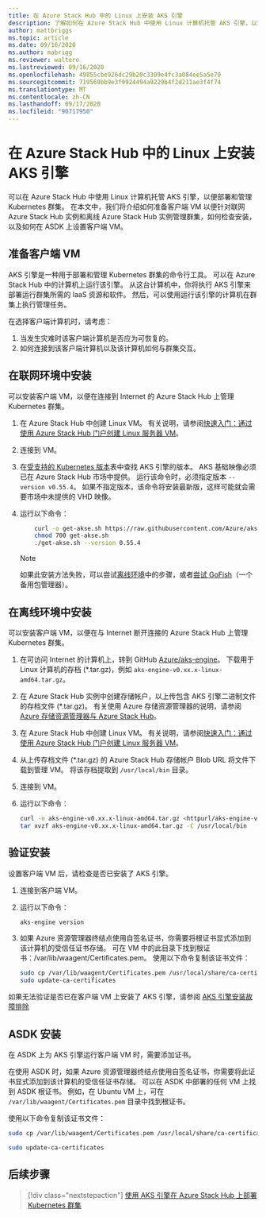 ```yaml
---
title: 在 Azure Stack Hub 中的 Linux 上安装 AKS 引擎
description: 了解如何在 Azure Stack Hub 中使用 Linux 计算机托管 AKS 引擎，以便部署和管理 Kubernetes 群集。
author: mattbriggs
ms.topic: article
ms.date: 09/16/2020
ms.author: mabrigg
ms.reviewer: waltero
ms.lastreviewed: 09/16/2020
ms.openlocfilehash: 49855cbe926dc29b20c3309e4fc3a084ee5a5e70
ms.sourcegitcommit: 719569bb9e3f9924494a9229b4f2d211ae3f4f74
ms.translationtype: MT
ms.contentlocale: zh-CN
ms.lasthandoff: 09/17/2020
ms.locfileid: "90717950"
---
```

# <a name="install-the-aks-engine-on-linux-in-azure-stack-hub"></a>在 Azure Stack Hub 中的 Linux 上安装 AKS 引擎

可以在 Azure Stack Hub 中使用 Linux 计算机托管 AKS 引擎，以便部署和管理 Kubernetes 群集。 在本文中，我们将介绍如何准备客户端 VM 以便针对联网 Azure Stack Hub 实例和离线 Azure Stack Hub 实例管理群集，如何检查安装，以及如何在 ASDK 上设置客户端 VM。

## <a name="prepare-the-client-vm"></a>准备客户端 VM

AKS 引擎是一种用于部署和管理 Kubernetes 群集的命令行工具。 可以在 Azure Stack Hub 中的计算机上运行该引擎。 从这台计算机中，你将执行 AKS 引擎来部署运行群集所需的 IaaS 资源和软件。 然后，可以使用运行该引擎的计算机在群集上执行管理任务。

在选择客户端计算机时，请考虑：

1. 当发生灾难时该客户端计算机是否应为可恢复的。
2. 如何连接到该客户端计算机以及该计算机如何与群集交互。

## <a name="install-in-a-connected-environment"></a>在联网环境中安装

可以安装客户端 VM，以便在连接到 Internet 的 Azure Stack Hub 上管理 Kubernetes 群集。

1. 在 Azure Stack Hub 中创建 Linux VM。 有关说明，请参阅[快速入门：通过使用 Azure Stack Hub 门户创建 Linux 服务器 VM](./azure-stack-quick-linux-portal.md)。
2. 连接到 VM。
3. 在[受支持的 Kubernetes 版本](https://github.com/Azure/aks-engine/blob/master/docs/topics/azure-stack.md#supported-aks-engine-versions)表中查找 AKS 引擎的版本。 AKS 基础映像必须已在 Azure Stack Hub 市场中提供。 运行该命令时，必须指定版本 `--version v0.55.4`。 如果不指定版本，该命令将安装最新版，这样可能就会需要市场中未提供的 VHD 映像。
4. 运行以下命令：

    ```bash  
        curl -o get-akse.sh https://raw.githubusercontent.com/Azure/aks-engine/master/scripts/get-akse.sh
        chmod 700 get-akse.sh
        ./get-akse.sh --version 0.55.4
    ```

    > [!NOTE]  
    > 如果此安装方法失败，可以尝试[离线环境](#install-in-a-disconnected-environment)中的步骤，或者[尝试 GoFish](azure-stack-kubernetes-aks-engine-troubleshoot.md#try-gofish)（一个备用包管理器）。

## <a name="install-in-a-disconnected-environment"></a>在离线环境中安装

可以安装客户端 VM，以便在与 Internet 断开连接的 Azure Stack Hub 上管理 Kubernetes 群集。

1.  在可访问 Internet 的计算机上，转到 GitHub [Azure/aks-engine](https://github.com/Azure/aks-engine/releases/latest)。 下载用于 Linux 计算机的存档 (*.tar.gz)，例如 `aks-engine-v0.xx.x-linux-amd64.tar.gz`。

2.  在 Azure Stack Hub 实例中创建存储帐户，以上传包含 AKS 引擎二进制文件的存档文件 (*.tar.gz)。 有关使用 Azure 存储资源管理器的说明，请参阅 [Azure 存储资源管理器与 Azure Stack Hub](./azure-stack-storage-connect-se.md)。

3. 在 Azure Stack Hub 中创建 Linux VM。 有关说明，请参阅[快速入门：通过使用 Azure Stack Hub 门户创建 Linux 服务器 VM](./azure-stack-quick-linux-portal.md)。

3.  从上传存档文件 (*.tar.gz) 的 Azure Stack Hub 存储帐户 Blob URL 将文件下载到管理 VM。 将该存档提取到 `/usr/local/bin` 目录。

4. 连接到 VM。

5.  运行以下命令：

    ```bash  
    curl -o aks-engine-v0.xx.x-linux-amd64.tar.gz <httpurl/aks-engine-v0.xx.x-linux-amd64.tar.gz>
    tar xvzf aks-engine-v0.xx.x-linux-amd64.tar.gz -C /usr/local/bin
    ```

## <a name="verify-the-installation"></a>验证安装

设置客户端 VM 后，请检查是否已安装了 AKS 引擎。

1. 连接到客户端 VM。
2. 运行以下命令：

   ```bash  
   aks-engine version
   ```

3. 如果 Azure 资源管理器终结点使用自签名证书，你需要将根证书显式添加到该计算机的受信任证书存储。 可在 VM 中的此目录下找到根证书：/var/lib/waagent/Certificates.pem。 使用以下命令复制该证书文件： 

   ```bash
   sudo cp /var/lib/waagent/Certificates.pem /usr/local/share/ca-certificates/azurestackca.crt 
   sudo update-ca-certificates
   ```

如果无法验证是否已在客户端 VM 上安装了 AKS 引擎，请参阅 [AKS 引擎安装故障排除](azure-stack-kubernetes-aks-engine-troubleshoot.md)


## <a name="asdk-installation"></a>ASDK 安装

在 ASDK 上为 AKS 引擎运行客户端 VM 时，需要添加证书。

在使用 ASDK 时，如果 Azure 资源管理器终结点使用自签名证书，你需要将此证书显式添加到该计算机的受信任证书存储。 可以在 ASDK 中部署的任何 VM 上找到 ASDK 根证书。 例如，在 Ubuntu VM 上，可在 `/var/lib/waagent/Certificates.pem` 目录中找到根证书。 

使用以下命令复制该证书文件：

```bash
sudo cp /var/lib/waagent/Certificates.pem /usr/local/share/ca-certificates/azurestackca.crt

sudo update-ca-certificates
```

## <a name="next-steps"></a>后续步骤

> [!div class="nextstepaction"]
> [使用 AKS 引擎在 Azure Stack Hub 上部署 Kubernetes 群集](azure-stack-kubernetes-aks-engine-deploy-cluster.md)
